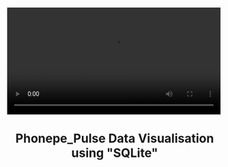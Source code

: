 <video width = "500" height = " 250 " src = "https://user-images.githubusercontent.com/117557948/219284713-df4c0aa8-af61-4a48-b1b5-0bd1c83aadcc.mp4" contols loop ></video>

<h1 align="center"> Phonepe_Pulse Data Visualisation using "SQLite"</h1>

